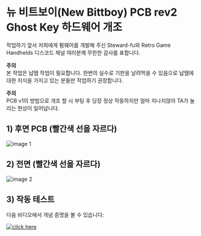 # 뉴 비트보이(New Bittboy) PCB rev2 **Ghost Key** 하드웨어 개조

작업하기 앞서 저희에게 펌웨어를 개발해 주신 Steward-fu와 Retro Game Handhelds 디스코드 체널 여러분께 무한한 감사를 표합니다.

**주의**\
본 작업은 납땜 작업이 필요합니다. 
한번의 실수로 기판을 날려먹을 수 있음으로 납땜에대한 지식을 가지고 있는 분들만 작업하기 권장합니다.

**주의**\
PCB v1의 방법으로 개조 할 시 부팅 후 당장 정상 작동하지만 얼마 지나지않아 TA가 눌리는 현상이 일어납니다.

## 1) 후면 PCB (빨간색 선을 자르다)
![image 1](https://i.imgur.com/zYQsJPi.jpg)

## 2) 전면 (빨간색 선을 자르다)
![image 2](https://i.imgur.com/CrXiQ8H.jpg)

## 3) 작동 테스트

다음 비디오에서 개념 증명을 볼 수 있습니다:

[![click here](https://i.imgur.com/wmzOxAI.png)](https://youtu.be/p2RPLJz6pns)